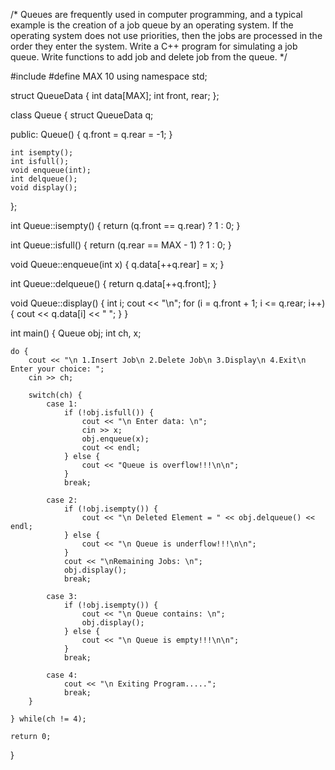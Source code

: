 
/* Queues are frequently used in computer programming, and a typical example is the
   creation of a job queue by an operating system. If the operating system does not 
   use priorities, then the jobs are processed in the order they enter the system.
   Write a C++ program for simulating a job queue. Write functions to add job and 
   delete job from the queue.
*/

#include <iostream>
#define MAX 10
using namespace std;

struct QueueData {
    int data[MAX];
    int front, rear;
};

class Queue {
    struct QueueData q;

public:
    Queue() {
        q.front = q.rear = -1;
    }

    int isempty();
    int isfull();
    void enqueue(int);
    int delqueue();
    void display();
};

int Queue::isempty() {
    return (q.front == q.rear) ? 1 : 0;
}

int Queue::isfull() {
    return (q.rear == MAX - 1) ? 1 : 0;
}

void Queue::enqueue(int x) {
    q.data[++q.rear] = x;
}

int Queue::delqueue() {
    return q.data[++q.front];
}

void Queue::display() {
    int i;
    cout << "\n";
    for (i = q.front + 1; i <= q.rear; i++) {
        cout << q.data[i] << " ";
    }
}

int main() {
    Queue obj;
    int ch, x;

    do {
        cout << "\n 1.Insert Job\n 2.Delete Job\n 3.Display\n 4.Exit\n Enter your choice: ";
        cin >> ch;

        switch(ch) {
            case 1: 
                if (!obj.isfull()) {
                    cout << "\n Enter data: \n";
                    cin >> x;
                    obj.enqueue(x);
                    cout << endl;
                } else {
                    cout << "Queue is overflow!!!\n\n";
                }
                break;

            case 2: 
                if (!obj.isempty()) {
                    cout << "\n Deleted Element = " << obj.delqueue() << endl;
                } else {
                    cout << "\n Queue is underflow!!!\n\n";
                }
                cout << "\nRemaining Jobs: \n";
                obj.display();
                break;

            case 3: 
                if (!obj.isempty()) {
                    cout << "\n Queue contains: \n";
                    obj.display();
                } else {
                    cout << "\n Queue is empty!!!\n\n";
                }
                break;

            case 4: 
                cout << "\n Exiting Program.....";
                break;
        }

    } while(ch != 4);

    return 0;
}
